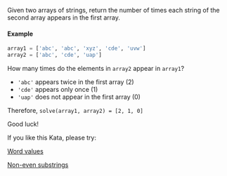 Given two arrays of strings, return the number of times each string of the second array appears in the first array.

#### Example

```py
array1 = ['abc', 'abc', 'xyz', 'cde', 'uvw']
array2 = ['abc', 'cde', 'uap']
```

How many times do the elements in `array2` appear in `array1`? 

* `'abc'` appears twice in the first array (2)
* `'cde'` appears only once (1)
* `'uap'` does not appear in the first array (0)

Therefore, `solve(array1, array2) = [2, 1, 0]`

Good luck!

If you like this Kata, please try:

[Word values](https://www.codewars.com/kata/598d91785d4ce3ec4f000018)

[Non-even substrings](https://www.codewars.com/kata/59da47fa27ee00a8b90000b4)